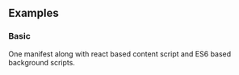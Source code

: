 ## Examples

### Basic
One manifest along with react based content script and ES6 based background scripts.
